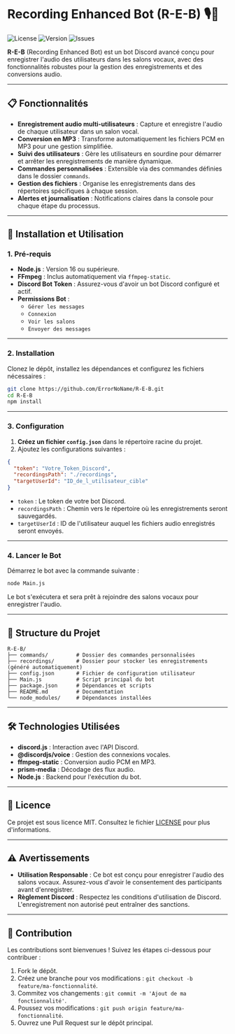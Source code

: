 # Recording Enhanced Bot (R-E-B) 🎙️📀

![License](https://img.shields.io/github/license/ErrorNoName/R-E-B)
![Version](https://img.shields.io/github/package-json/v/ErrorNoName/R-E-B)
![Issues](https://img.shields.io/github/issues/ErrorNoName/R-E-B)

**R-E-B** (Recording Enhanced Bot) est un bot Discord avancé conçu pour enregistrer l'audio des utilisateurs dans les salons vocaux, avec des fonctionnalités robustes pour la gestion des enregistrements et des conversions audio.

---

## 📋 Fonctionnalités

- **Enregistrement audio multi-utilisateurs** : Capture et enregistre l'audio de chaque utilisateur dans un salon vocal.
- **Conversion en MP3** : Transforme automatiquement les fichiers PCM en MP3 pour une gestion simplifiée.
- **Suivi des utilisateurs** : Gère les utilisateurs en sourdine pour démarrer et arrêter les enregistrements de manière dynamique.
- **Commandes personnalisées** : Extensible via des commandes définies dans le dossier `commands`.
- **Gestion des fichiers** : Organise les enregistrements dans des répertoires spécifiques à chaque session.
- **Alertes et journalisation** : Notifications claires dans la console pour chaque étape du processus.

---

## 🚀 Installation et Utilisation

### 1. Pré-requis

- **Node.js** : Version 16 ou supérieure.
- **FFmpeg** : Inclus automatiquement via `ffmpeg-static`.
- **Discord Bot Token** : Assurez-vous d'avoir un bot Discord configuré et actif.
- **Permissions Bot** :
  - `Gérer les messages`
  - `Connexion`
  - `Voir les salons`
  - `Envoyer des messages`

---

### 2. Installation

Clonez le dépôt, installez les dépendances et configurez les fichiers nécessaires :

```bash
git clone https://github.com/ErrorNoName/R-E-B.git
cd R-E-B
npm install
```

---

### 3. Configuration

1. **Créez un fichier `config.json`** dans le répertoire racine du projet.
2. Ajoutez les configurations suivantes :

```json
{
  "token": "Votre_Token_Discord",
  "recordingsPath": "./recordings",
  "targetUserId": "ID_de_l_utilisateur_cible"
}
```

- `token` : Le token de votre bot Discord.
- `recordingsPath` : Chemin vers le répertoire où les enregistrements seront sauvegardés.
- `targetUserId` : ID de l'utilisateur auquel les fichiers audio enregistrés seront envoyés.

---

### 4. Lancer le Bot

Démarrez le bot avec la commande suivante :

```bash
node Main.js
```

Le bot s'exécutera et sera prêt à rejoindre des salons vocaux pour enregistrer l'audio.

---

## 📂 Structure du Projet

```
R-E-B/
├── commands/         # Dossier des commandes personnalisées
├── recordings/       # Dossier pour stocker les enregistrements (généré automatiquement)
├── config.json       # Fichier de configuration utilisateur
├── Main.js           # Script principal du bot
├── package.json      # Dépendances et scripts
├── README.md         # Documentation
└── node_modules/     # Dépendances installées
```

---

## 🛠️ Technologies Utilisées

- **discord.js** : Interaction avec l'API Discord.
- **@discordjs/voice** : Gestion des connexions vocales.
- **ffmpeg-static** : Conversion audio PCM en MP3.
- **prism-media** : Décodage des flux audio.
- **Node.js** : Backend pour l'exécution du bot.

---

## 📜 Licence

Ce projet est sous licence MIT. Consultez le fichier [LICENSE](./LICENSE) pour plus d'informations.

---

## ⚠️ Avertissements

- **Utilisation Responsable** : Ce bot est conçu pour enregistrer l'audio des salons vocaux. Assurez-vous d'avoir le consentement des participants avant d'enregistrer.
- **Règlement Discord** : Respectez les conditions d'utilisation de Discord. L'enregistrement non autorisé peut entraîner des sanctions.

---

## 🤝 Contribution

Les contributions sont bienvenues ! Suivez les étapes ci-dessous pour contribuer :

1. Fork le dépôt.
2. Créez une branche pour vos modifications : `git checkout -b feature/ma-fonctionnalité`.
3. Commitez vos changements : `git commit -m 'Ajout de ma fonctionnalité'`.
4. Poussez vos modifications : `git push origin feature/ma-fonctionnalité`.
5. Ouvrez une Pull Request sur le dépôt principal.
